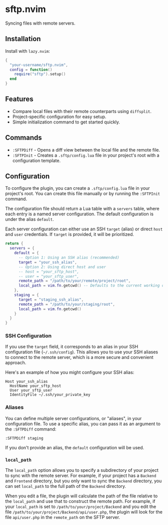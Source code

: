 # sftp.nvim

Syncing files with remote servers.

## Installation

Install with `lazy.nvim`:

```lua
{
  "your-username/sftp.nvim",
  config = function()
    require("sftp").setup()
  end
}
```

## Features

- Compare local files with their remote counterparts using `diffsplit`.
- Project-specific configuration for easy setup.
- Simple initialization command to get started quickly.

## Commands

- `:SFTPDiff` - Opens a diff view between the local file and the remote file.
- `:SFTPInit` - Creates a `.sftp/config.lua` file in your project's root with a configuration template.

## Configuration

To configure the plugin, you can create a `.sftp/config.lua` file in your project's root. You can create this file manually or by running the `:SFTPInit` command.

The configuration file should return a Lua table with a `servers` table, where each entry is a named server configuration. The default configuration is under the alias `default`.

Each server configuration can either use an SSH `target` (alias) or direct `host` and `user` credentials. If `target` is provided, it will be prioritized.

```lua
return {
  servers = {
    default = {
      -- Option 1: Using an SSH alias (recommended)
      target = "your_ssh_alias",
      -- Option 2: Using direct host and user
      -- host = "your_sftp_host",
      -- user = "your_sftp_user",
      remote_path = "/path/to/your/remote/project/root",
      local_path = vim.fn.getcwd() -- Defaults to the current working directory
    },
    staging = {
      target = "staging_ssh_alias",
      remote_path = "/path/to/your/staging/root",
      local_path = vim.fn.getcwd()
    }
  }
}
```

### SSH Configuration

If you use the `target` field, it corresponds to an alias in your SSH configuration file (`~/.ssh/config`). This allows you to use your SSH aliases to connect to the remote server, which is a more secure and convenient approach.

Here's an example of how you might configure your SSH alias:

```
Host your_ssh_alias
  HostName your_sftp_host
  User your_sftp_user
  IdentityFile ~/.ssh/your_private_key
```

### Aliases

You can define multiple server configurations, or "aliases", in your configuration file. To use a specific alias, you can pass it as an argument to the `:SFTPDiff` command:

```
:SFTPDiff staging
```

If you don't provide an alias, the `default` configuration will be used.

### `local_path`

The `local_path` option allows you to specify a subdirectory of your project to sync with the remote server. For example, if your project has a `Backend` and `Frontend` directory, but you only want to sync the `Backend` directory, you can set `local_path` to the full path of the `Backend` directory.

When you edit a file, the plugin will calculate the path of the file relative to the `local_path` and use that to construct the remote path. For example, if your `local_path` is set to `/path/to/your/project/Backend` and you edit the file `/path/to/your/project/Backend/api/user.php`, the plugin will look for the file `api/user.php` in the `remote_path` on the SFTP server.
